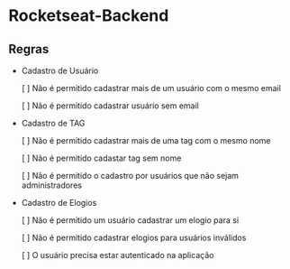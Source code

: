 # Rocketseat-Backend

## Regras

- Cadastro de Usuário

    [ ] Não é permitido cadastrar mais de um usuário com o mesmo email
    
    [ ] Não é permitido cadastrar usuário sem email

- Cadastro de TAG

    [ ] Não é permitido cadastrar mais de uma tag com o mesmo nome

    [ ] Não é permitido cadastar tag sem nome

    [ ] Não é permitido o cadastro por usuários que não sejam administradores

- Cadastro de Elogios

    [ ] Não é permitido um usuário cadastrar um elogio para si

    [ ] Não é permitido cadastrar elogios para usuários inválidos

    [ ] O usuário precisa estar autenticado na aplicação